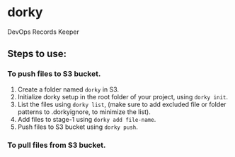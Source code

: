 # dorky
DevOps Records Keeper


## Steps to use:

### To push files to S3 bucket.
1. Create a folder named `dorky` in S3.
2. Initialize dorky setup in the root folder of your project, using `dorky init`.
3. List the files using `dorky list`, (make sure to add excluded file or folder patterns to .dorkyignore, to minimize the list).
3. Add files to stage-1 using `dorky add file-name`.
4. Push files to S3 bucket using `dorky push`.

### To pull files from S3 bucket.
